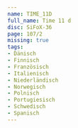 ```yaml
---
name: TIME_11D
full_name: Time 11 d
disc: SiFoX-36
page: 107/2
missing: true
tags:
- Dänisch
- Finnisch
- Französisch
- Italienisch
- Niederländisch
- Norwegisch
- Polnisch
- Portugiesisch
- Schwedisch
- Spanisch
---
```

